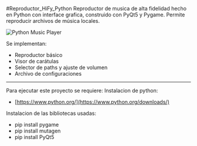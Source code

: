 #Reproductor_HiFy_Python
Reproductor de musica de alta fidelidad hecho en Python con interface grafica, construido con PyQt5 y Pygame. Permite reproducir archivos de música locales.

![Python Music Player](https://github.com/Gonz007/Rar/blob/main/Python_music_player.png)

Se implementan:

- Reproductor básico
- Visor de carátulas
- Selector de paths y ajuste de volumen
- Archivo de configuraciones
---

Para ejecutar este proyecto se requiere:
Instalacion de python:
- [https://www.python.org/](https://www.python.org/downloads/)

Instalacion de las bibliotecas usadas:
- pip install pygame
- pip install mutagen
- pip install PyQt5

